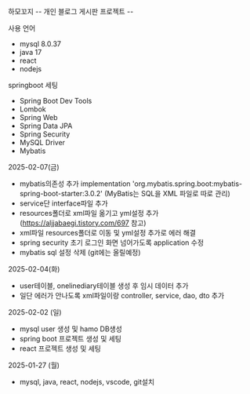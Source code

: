 하모꼬지
-- 개인 블로그 게시판 프로젝트 --

사용 언어
- mysql 8.0.37
- java 17
- react
- nodejs

springboot 세팅
- Spring Boot Dev Tools
- Lombok
- Spring Web
- Spring Data JPA
- Spring Security
- MySQL Driver
- Mybatis


2025-02-07(금)
- mybatis의존성 추가 implementation 'org.mybatis.spring.boot:mybatis-spring-boot-starter:3.0.2'
    (MyBatis는 SQL을 XML 파일로 따로 관리)
- service단 interface파일 추가
- resources폴더로 xml파일 옮기고 yml설정 추가 (https://aljjabaegi.tistory.com/697 참고)
- xml파일 resources폴더로 이동 및 yml설정 추가로 에러 해결
- spring security 초기 로그인 화면 넘어가도록 application 수정
- mybatis sql 설정 삭제 (git에는 올릴예정)


2025-02-04(화)
- user테이블, onelinediary테이블 생성 후 임시 데이터 추가
- 일단 에러가 안나도록 xml파일이랑 controller, service, dao, dto 추가


2025-02-02 (일)
- mysql user 생성 및 hamo DB생성
- spring boot 프로젝트 생성 및 세팅
- react 프로젝트 생성 및 세팅


2025-01-27 (월)
- mysql, java, react, nodejs, vscode, git설치
